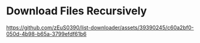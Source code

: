 # Download Files Recursively

https://github.com/zEuS0390/list-downloader/assets/39390245/c60a2bf0-050d-4b98-b65a-3799efdf61b6
